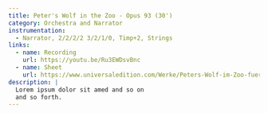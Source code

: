 ```yaml
---
title: Peter's Wolf in the Zoo - Opus 93 (30')
category: Orchestra and Narrator
instrumentation:
  - Narrator, 2/2/2/2 3/2/1/0, Timp+2, Strings
links:
  - name: Recording
    url: https://youtu.be/Ru3EWDsvBnc
  - name: Sheet
    url: https://www.universaledition.com/Werke/Peters-Wolf-im-Zoo-fuer-Sprecher-und-Orchester-Opus-93/P0304395$0
description: |
  Lorem ipsum dolor sit amed and so on
  and so forth.
---
```

